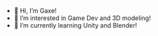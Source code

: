 - 👋 Hi, I’m Gaxe!
- 👀 I’m interested in Game Dev and 3D modeling!
- 🌱 I’m currently learning Unity and Blender!


<!---
GaxeGraphic/GaxeGraphic is a ✨ special ✨ repository because its `README.md` (this file) appears on your GitHub profile.
You can click the Preview link to take a look at your changes.
--->
